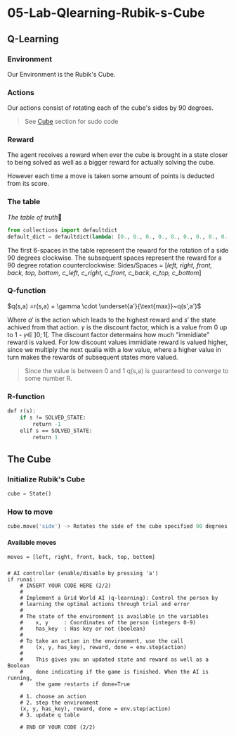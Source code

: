 # 05-Lab-Qlearning-Rubik-s-Cube

## Q-Learning

### Environment

Our Environment is the Rubik's Cube.

### Actions

Our actions consist of rotating each of the cube's sides
by 90 degrees.
> See [Cube](#the-cube) section for sudo code 
### Reward

The agent receives a reward when ever the cube is brought in a state closer to
being solved as well as a bigger reward for actually solving the cube.

However each time a move is taken some amount of points is deducted from its score.

### The table

_The table of truth_:rainbow:
```Python
from collections import defaultdict
default_dict = defaultdict(lambda: [0., 0., 0., 0., 0., 0., 0., 0., 0., 0., 0., 0.])
```

The first 6-spaces in the table represent the reward for the rotation of a side 90 degrees clockwise. The subsequent spaces represent the reward for a 90 degree rotation counterclockwise:
Sides/Spaces = [_left, right, front, back, top, bottom, c_left, c_right, c_front, c_back, c_top, c_bottom_]

### Q-function

$q(s,a) =r(s,a) + \gamma \cdot \underset{a'}{\text{max}}~q(s',a')$ 

Where $a'$ is the action which leads to the highest reward and $s'$ the state achived from that action.
$\gamma$ is the discount factor, which is a value from 0 up to 1 - $\gamma \in ~]0;1[$.
The discount factor determains how much "immidiate" reward is valued. For low discount values immidiate reward is valued higher, since we multiply the next qualia with a low value, where a higher value in turn makes the rewards of subsequent states more valued.
> Since the value is between 0 and 1 q(s,a) is guaranteed to converge to some number R. 

### R-function

```Ocaml
def r(s):
    if s != SOLVED_STATE:
        return -1
    elif s == SOLVED_STATE:
        return 1
```

## The Cube
### Initialize Rubik's Cube

```Python
cube = State()
```

### How to move

```Python
cube.move('side') -> Rotates the side of the cube specified 90 degrees clockwise
```
#### Available moves

`moves = [left, right, front, back, top, bottom]`


###
    # AI controller (enable/disable by pressing 'a')
    if runai:
        # INSERT YOUR CODE HERE (2/2)
        #
        # Implement a Grid World AI (q-learning): Control the person by 
        # learning the optimal actions through trial and error
        #
        # The state of the environment is available in the variables
        #    x, y     : Coordinates of the person (integers 0-9)
        #    has_key  : Has key or not (boolean)
        #
        # To take an action in the environment, use the call
        #    (x, y, has_key), reward, done = env.step(action)
        #
        #    This gives you an updated state and reward as well as a Boolean 
        #    done indicating if the game is finished. When the AI is running, 
        #    the game restarts if done=True

        # 1. choose an action
        # 2. step the environment
        (x, y, has_key), reward, done = env.step(action)
        # 3. update q table

        # END OF YOUR CODE (2/2)